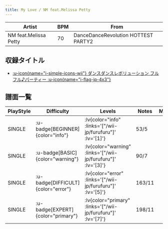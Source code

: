 ```yaml
---
title: My Love / NM feat.Melissa Petty
---
```


|Artist|BPM|From|
|------|---|----|
|NM feat.Melissa Petty|70|DanceDanceRevolution HOTTEST PARTY2|

## 収録タイトル

- [ :u-icon{name="i-simple-icons-wii"} ダンスダンスレボリューション フルフル♪パーティー :u-icon{name="i-flag-jp-4x3"} ](/wii-jp/furufuru)

## 譜面一覧

|PlayStyle|Difficulty|Levels|Notes|Movie|
|---------|----------|------|-----|-----|
|SINGLE| :u-badge[BEGINNER]{color="info"} | :lv{color="info" :links='["/wii-jp/furufuru"]' :lv='[1]'} |53/5||
|SINGLE| :u-badge[BASIC]{color="warning"} | :lv{color="warning" :links='["/wii-jp/furufuru"]' :lv='[3]'} |90/7||
|SINGLE| :u-badge[DIFFICULT]{color="error"} | :lv{color="error" :links='["/wii-jp/furufuru"]' :lv='[5]'} |163/11||
|SINGLE| :u-badge[EXPERT]{color="primary"} | :lv{color="primary" :links='["/wii-jp/furufuru"]' :lv='[7]'} |198/11||
